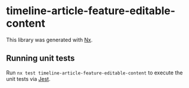 # timeline-article-feature-editable-content

This library was generated with [Nx](https://nx.dev).

## Running unit tests

Run `nx test timeline-article-feature-editable-content` to execute the unit tests via [Jest](https://jestjs.io).
